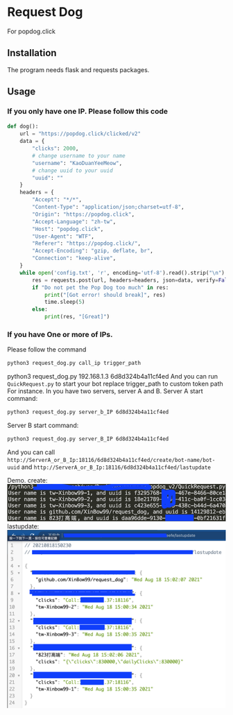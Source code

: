 # Request Dog

For popdog.click

## Installation

The program needs flask and requests packages.

## Usage

### If you only have one IP. Please follow this code
```python
def dog():
    url = "https://popdog.click/clicked/v2"
    data = {
        "clicks": 2000,
        # change username to your name
        "username": "KaoDuanYeeMeow",
        # change uuid to your uuid
        "uuid": ""
    }
    headers = {
        "Accept": "*/*",
        "Content-Type": "application/json;charset=utf-8",
        "Origin": "https://popdog.click",
        "Accept-Language": "zh-tw",
        "Host": "popdog.click",
        "User-Agent": "WTF",
        "Referer": "https://popdog.click/",
        "Accept-Encoding": "gzip, deflate, br",
        "Connection": "keep-alive",
    }
    while open('config.txt', 'r', encoding='utf-8').read().strip("\n") == "1":
        res = requests.post(url, headers=headers, json=data, verify=False).text
        if "Do not pet the Pop Dog too much" in res:
            print("[Got error! should break]", res)
            time.sleep(5)
        else:
            print(res, "[Great]")
```
### If you have  One or more of IPs.
Please follow the command
```bash
python3 request_dog.py call_ip trigger_path
```
python3 request_dog.py 192.168.1.3 6d8d324b4a11cf4ed
And you can run `QuickRequest.py` to start your bot
replace trigger_path to custom token path
For instance.
In you have two servers, server A and B.
Server A start command: 
```bash
python3 request_dog.py server_b_IP 6d8d324b4a11cf4ed
```
Server B start command: 
```bash
python3 request_dog.py server_B_IP 6d8d324b4a11cf4ed
```
And you can call `http://ServerA_or_B_Ip:18116/6d8d324b4a11cf4ed/create/bot-name/bot-uuid` and `http://ServerA_or_B_Ip:18116/6d8d324b4a11cf4ed/lastupdate`

Demo.
create:
![create](./create.png "create")
lastupdate:
![lastupdate](./lastupdate.png "lastupdate")



